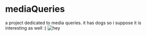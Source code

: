 # mediaQueries
a project dedicated to media queries. it has dogs so i suppose it is interesting as well :)
![hey](https://raw.githubusercontent.com/jonwow/mediaQueries/master/img/preview.gif)
